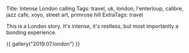 Title: Intense London calling
Tags: travel, uk, london, l'enterloup, calibre, jazz cafe, xoyo, street art, primrose hill
ExtraTags: travel

This is a London story. It's intense, it's restless, but most importantly a bonding experience.

{{ gallery("2019.07.london") }}
